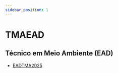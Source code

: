 ```yaml
---
sidebar_position: 1
---
```


# TMAEAD

## Técnico em Meio Ambiente (EAD)

- [EADTMA2025](eadtma2025)